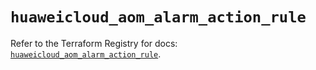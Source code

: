 # `huaweicloud_aom_alarm_action_rule`

Refer to the Terraform Registry for docs: [`huaweicloud_aom_alarm_action_rule`](https://registry.terraform.io/providers/huaweicloud/huaweicloud/1.71.1/docs/resources/aom_alarm_action_rule).
